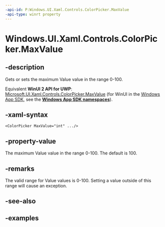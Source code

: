 ```yaml
---
-api-id: P:Windows.UI.Xaml.Controls.ColorPicker.MaxValue
-api-type: winrt property
---
```


<!-- Property syntax.
public int MaxValue { get;  set; }
-->

# Windows.UI.Xaml.Controls.ColorPicker.MaxValue

## -description

Gets or sets the maximum Value value in the range 0-100.

Equivalent **WinUI 2 API for UWP**: [Microsoft.UI.Xaml.Controls.ColorPicker.MaxValue](/windows/winui/api/microsoft.ui.xaml.controls.colorpicker.maxvalue) (for WinUI in the [Windows App SDK](/windows/apps/windows-app-sdk/), see the **[Windows App SDK namespaces](/windows/windows-app-sdk/api/winrt/)**).

## -xaml-syntax

```xaml
<ColorPicker MaxValue="int" .../>
```

## -property-value

The maximum Value value in the range 0-100. The default is 100.

## -remarks

The valid range for Value values is 0-100. Setting a value outside of this range will cause an exception.

## -see-also

## -examples

